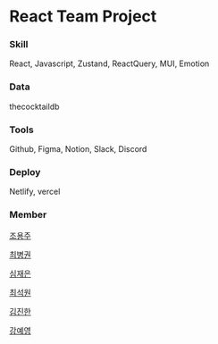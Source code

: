 # React Team Project

### Skill
React, Javascript, Zustand, ReactQuery, MUI, Emotion
### Data
thecocktaildb
### Tools
Github, Figma, Notion, Slack, Discord
### Deploy
Netlify, vercel
### Member
[조용주](https://github.com/pizzaYami)


[최병권](https://github.com/shanghanrun)


[심재은](https://github.com/simi-22)


[최석원](https://github.com/tjrdnjs123)


[김진한](https://github.com/MR-Gnani)


[강예영](https://github.com/hey-anna)

